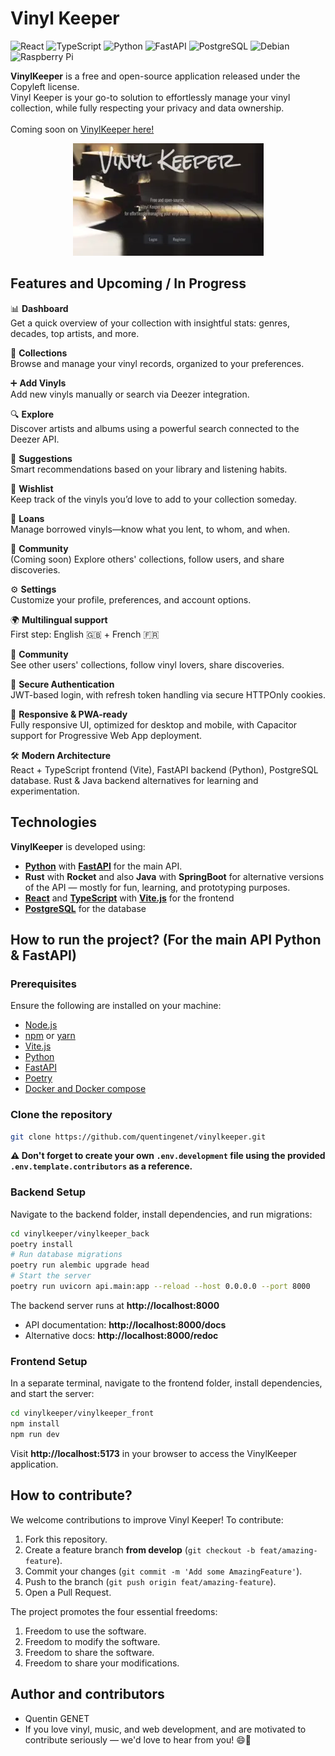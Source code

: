 
# Vinyl Keeper

![React](https://img.shields.io/badge/react-%2320232a.svg?style=for-the-badge&logo=react&logoColor=%2361DAFB)
![TypeScript](https://img.shields.io/badge/typescript-%23007ACC.svg?style=for-the-badge&logo=typescript&logoColor=white)
![Python](https://img.shields.io/badge/python-3670A0?style=for-the-badge&logo=python&logoColor=ffdd54)
![FastAPI](https://img.shields.io/badge/FastAPI-005571?style=for-the-badge&logo=fastapi)
![PostgreSQL](https://img.shields.io/badge/PostgreSQL-316192?style=for-the-badge&logo=postgresql&logoColor=white)
![Debian](https://img.shields.io/badge/Debian-D70A53?style=for-the-badge&logo=debian&logoColor=white)
![Raspberry Pi](https://img.shields.io/badge/-RaspberryPi-C51A4A?style=for-the-badge&logo=Raspberry-Pi)

**VinylKeeper** is a free and open-source application released under the Copyleft license.
<br>Vinyl Keeper is your go-to solution to effortlessly manage your vinyl collection, while fully respecting your privacy and data ownership.
<br><br>Coming soon on [VinylKeeper here!](https://vinylkeeper.org/)

<p align="center">
  <a href="https://vinylkeeper.org/">
    <img src="https://github.com/quentingenet/vinylkeeper/blob/develop/vinylkeeper_preview.webp" alt="VinylKeeper preview">
  </a>
</p>


##  Features and Upcoming / In Progress

📊 **Dashboard**  
Get a quick overview of your collection with insightful stats: genres, decades, top artists, and more.

📀 **Collections**  
Browse and manage your vinyl records, organized to your preferences.

➕ **Add Vinyls**  
Add new vinyls manually or search via Deezer integration.

🔍 **Explore**  
Discover artists and albums using a powerful search connected to the Deezer API.

🎯 **Suggestions**  
Smart recommendations based on your library and listening habits.

💖 **Wishlist**  
Keep track of the vinyls you’d love to add to your collection someday.

🔄 **Loans**  
Manage borrowed vinyls—know what you lent, to whom, and when.

👥 **Community**  
(Coming soon) Explore others' collections, follow users, and share discoveries.

⚙️ **Settings**  
Customize your profile, preferences, and account options.

🌍 **Multilingual support**  
First step: English 🇬🇧 + French 🇫🇷

👥 **Community**  
See other users' collections, follow vinyl lovers, share discoveries.

🔐 **Secure Authentication**  
JWT-based login, with refresh token handling via secure HTTPOnly cookies.

📱 **Responsive & PWA-ready**  
Fully responsive UI, optimized for desktop and mobile, with Capacitor support for Progressive Web App deployment.

🛠️ **Modern Architecture**  
React + TypeScript frontend (Vite), FastAPI backend (Python), PostgreSQL database. Rust & Java backend alternatives for learning and experimentation.

## Technologies

**VinylKeeper** is developed using:
- **[Python](https://www.python.org/)** with **[FastAPI](https://fastapi.tiangolo.com/)** for the main API.
- **Rust** with **Rocket** and also **Java** with **SpringBoot** for alternative versions of the API — mostly for fun, learning, and prototyping purposes.
- **[React](https://reactjs.org)** and **[TypeScript](https://www.typescriptlang.org/)** with **[Vite.js](https://vitejs.dev/)** for the frontend
- **[PostgreSQL](https://www.postgresql.org/)** for the database


## How to run the project? (For the main API Python & FastAPI)

### Prerequisites

Ensure the following are installed on your machine:

- [Node.js](https://nodejs.org/)
- [npm](https://www.npmjs.com/) or [yarn](https://yarnpkg.com/)
- [Vite.js](https://vitejs.dev/)
- [Python](https://www.python.org/)
- [FastAPI](https://fastapi.tiangolo.com/)
- [Poetry](https://python-poetry.org/)
- [Docker and Docker compose](https://docs.docker.com/)

### Clone the repository

```bash
git clone https://github.com/quentingenet/vinylkeeper.git
```
**⚠️ Don't forget to create your own `.env.development` file using the provided `.env.template.contributors` as a reference.**

### Backend Setup
Navigate to the backend folder, install dependencies, and run migrations:

```bash
cd vinylkeeper/vinylkeeper_back
poetry install
# Run database migrations
poetry run alembic upgrade head
# Start the server
poetry run uvicorn api.main:app --reload --host 0.0.0.0 --port 8000
```
The backend server runs at **http://localhost:8000**
- API documentation: **http://localhost:8000/docs**
- Alternative docs: **http://localhost:8000/redoc**

### Frontend Setup
In a separate terminal, navigate to the frontend folder, install dependencies, and start the server:

```bash
cd vinylkeeper/vinylkeeper_front
npm install
npm run dev
```
Visit **http://localhost:5173** in your browser to access the VinylKeeper application.

## How to contribute?

We welcome contributions to improve Vinyl Keeper! To contribute:

1. Fork this repository.
2. Create a feature branch **from develop** (`git checkout -b feat/amazing-feature`).
3. Commit your changes (`git commit -m 'Add some AmazingFeature'`).
4. Push to the branch (`git push origin feat/amazing-feature`).
5. Open a Pull Request.

The project promotes the four essential freedoms:
1. Freedom to use the software.
2. Freedom to modify the software.
3. Freedom to share the software.
4. Freedom to share your modifications.

## Author and contributors

- Quentin GENET
- If you love vinyl, music, and web development, and are motivated to contribute seriously — we'd love to hear from you! 😄🚀
